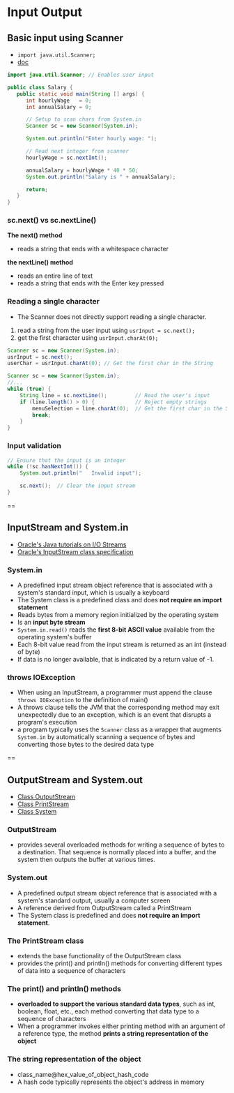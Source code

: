 # Input Output

## Basic input using Scanner

- `import java.util.Scanner;`
- [doc](http://docs.oracle.com/javase/7/docs/api/java/util/Scanner.html)

```java
import java.util.Scanner; // Enables user input

public class Salary {
   public static void main(String [] args) {
      int hourlyWage   = 0;
      int annualSalary = 0;

      // Setup to scan chars from System.in
      Scanner sc = new Scanner(System.in);

      System.out.println("Enter hourly wage: ");

      // Read next integer from scanner
      hourlyWage = sc.nextInt();

      annualSalary = hourlyWage * 40 * 50;
      System.out.println("Salary is " + annualSalary);

      return;
   }
}
```

### sc.next() vs sc.nextLine()

**The next() method**
- reads a string that ends with a whitespace character

**the nextLine() method**
- reads an entire line of text
- reads a string that ends with the Enter key pressed

### Reading a single character

- The Scanner does not directly support reading a single character.
1. read a string from the user input using `usrInput = sc.next();`
2. get the first character using `usrInput.charAt(0);`

```java
Scanner sc = new Scanner(System.in);
usrInput = sc.next();
userChar = usrInput.charAt(0); // Get the first char in the String
```

```java
Scanner sc = new Scanner(System.in);
//...
while (true) {
    String line = sc.nextLine();         // Read the user's input
    if (line.length() > 0) {             // Reject empty strings
        menuSelection = line.charAt(0);  // Get the first char in the String
        break;
    }
}
```

### Input validation

```java
// Ensure that the input is an integer
while (!sc.hasNextInt()) {
    System.out.println("   Invalid input");

    sc.next();  // Clear the input stream
}
```

==

## InputStream and System.in
- [Oracle's Java tutorials on I/O Streams](http://docs.oracle.com/javase/tutorial/essential/io/streams.html)
- [Oracle's InputStream class specification](http://docs.oracle.com/javase/7/docs/api/java/io/InputStream.html)

### System.in
- A predefined input stream object reference that is associated with a system's standard input, which is usually a keyboard
- The System class is a predefined class and does **not require an import statement**
- Reads bytes from a memory region initialized by the operating system
- Is an **input byte stream**
- `System.in.read()` reads the **first 8-bit ASCII value** available from the operating system's buffer
- Each 8-bit value read from the input stream is returned as an int (instead of byte)
- If data is no longer available, that is indicated by a return value of -1.

### throws IOException
- When using an InputStream, a programmer must append the clause `throws IOException` to the definition of main()
- A throws clause tells the JVM that the corresponding method may exit unexpectedly due to an exception, which is an event that disrupts a program's execution
- a program typically uses the `Scanner` class as a wrapper that augments `System.in` by automatically scanning a sequence of bytes and converting those bytes to the desired data type

==

## OutputStream and System.out
- [Class OutputStream](http://docs.oracle.com/javase/7/docs/api/java/io/OutputStream.html)
- [Class PrintStream](http://docs.oracle.com/javase/7/docs/api/java/io/PrintStream.html)
- [Class System](http://docs.oracle.com/javase/7/docs/api/java/lang/System.html)

### OutputStream
- provides several overloaded methods for writing a sequence of bytes to a destination. That sequence is normally placed into a buffer, and the system then outputs the buffer at various times.

### System.out
- A predefined output stream object reference that is associated with a system's standard output, usually a computer screen
- A reference derived from OutputStream called a PrintStream
- The System class is predefined and does **not require an import statement**.

### The PrintStream class
- extends the base functionality of the OutputStream class
- provides the print() and println() methods for converting different types of data into a sequence of characters

### The print() and println() methods
- **overloaded to support the various standard data types**, such as int, boolean, float, etc., each method converting that data type to a sequence of characters
- When a programmer invokes either printing method with an argument of a reference type, the method **prints a string representation of the object**

### The string representation of the object
- class_name@hex_value_of_object_hash_code
- A hash code typically represents the object's address in memory


